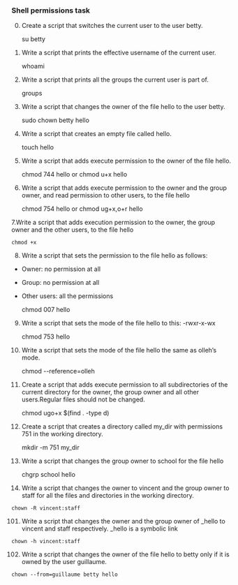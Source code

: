 ### Shell permissions task

0. Create a script that switches the current user to the user betty.  
    
    su betty
    
1. Write a script that prints the effective username of the current user.
    
    whoami
    
2. Write a script that prints all the groups the current user is part of.
    
    groups
    
3. Write a script that changes the owner of the file hello to the user betty.
    
    sudo chown betty hello
    
4. Write a script that creates an empty file called hello.
    
    touch hello
    
5. Write a script that adds execute permission to the owner of the file hello.
    
    chmod 744 hello or chmod u+x hello
    
6. Write a script that adds execute permission to the owner and the group owner, and read permission to other users, to the file hello
    
    chmod 754 hello or chmod ug+x,o+r hello
    
7.Write a script that adds execution permission to the owner, the group owner and the other users, to the file hello
    
    chmod +x
    
8. Write a script that sets the permission to the file hello as follows:
  * Owner: no permission at all
  * Group: no permission at all
  * Other users: all the permissions
    
    chmod 007 hello
    
9. Write a script that sets the mode of the file hello to this: -rwxr-x-wx
    
    chmod 753 hello
    
10. Write a script that sets the mode of the file hello the same as olleh’s mode.
    
    chmod --reference=olleh
    
11. Create a script that adds execute permission to all subdirectories of the current directory for the owner, the group owner and all other users.Regular files should not be changed.
    
    chmod ugo+x $(find . -type d)
    
12. Create a script that creates a directory called my_dir with permissions 751 in the working directory.
    
    mkdir -m 751 my_dir
    
13. Write a script that changes the group owner to school for the file hello
    
    chgrp school hello
    
100. Write a script that changes the owner to vincent and the group owner to staff for all the files and directories in the working directory.
    
    chown -R vincent:staff
    
101. Write a script that changes the owner and the group owner of _hello to vincent and staff respectively. _hello is a symbolic link
    
    chown -h vincent:staff
    
102. Write a script that changes the owner of the file hello to betty only if it is owned by the user guillaume.
    
    chown --from=guillaume betty hello
   

